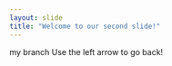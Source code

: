 ```yaml
---
layout: slide
title: "Welcome to our second slide!"
---
```

my branch
Use the left arrow to go back!

